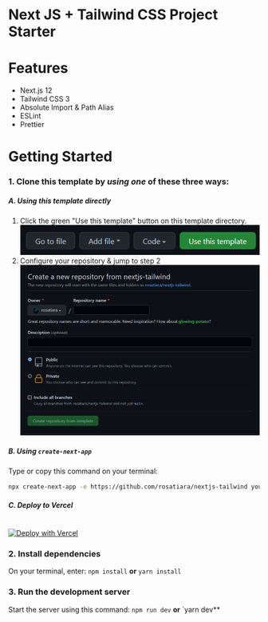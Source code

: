 # Next JS + Tailwind CSS Project Starter

# Features
- Next.js 12
- Tailwind CSS 3
- Absolute Import & Path Alias
- ESLint
- Prettier

# Getting Started
### 1. Clone this template by _**using one**_ of these three ways:
##### A. Using this template directly
1. Click the green "Use this template" button on this template directory.
![use-this-template-button](misc/use-this-template.png)
2. Configure your repository & jump to step 2
![use-this-template-button](misc/use-this-template-2.png)
##### B. Using `create-next-app`
Type or copy this command on your terminal:
```bash
npx create-next-app -e https://github.com/rosatiara/nextjs-tailwind your_project_name_here
```
##### C. Deploy to Vercel
#
   [![Deploy with Vercel](https://vercel.com/button)](https://vercel.com/new/git/external?repository-url=https%3A%2F%2Fgithub.com%2Frosatiara%2Fnextjs-tailwind)
### 2. Install dependencies
On your terminal, enter:
`npm install` 
**or** 
`yarn install`
### 3. Run the development server
Start the server using this command:
`npm run dev`
**or**
`yarn dev**
